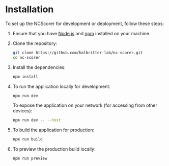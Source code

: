 # Installation

To set up the NCScorer for development or deployment, follow these steps:

1. Ensure that you have [Node.js](https://nodejs.org/) and [npm](https://www.npmjs.com/) installed on your machine.

2. Clone the repository:

    ```sh
    git clone https://github.com/halbritter-lab/nc-scorer.git
    cd nc-scorer
    ```

3. Install the dependencies:

    ```sh
    npm install
    ```

4. To run the application locally for development:

    ```sh
    npm run dev
    ```

    To expose the application on your network (for accessing from other devices):

    ```sh
    npm run dev -- --host
    ```

5. To build the application for production:

    ```sh
    npm run build
    ```

6. To preview the production build locally:

    ```sh
    npm run preview
    ```
